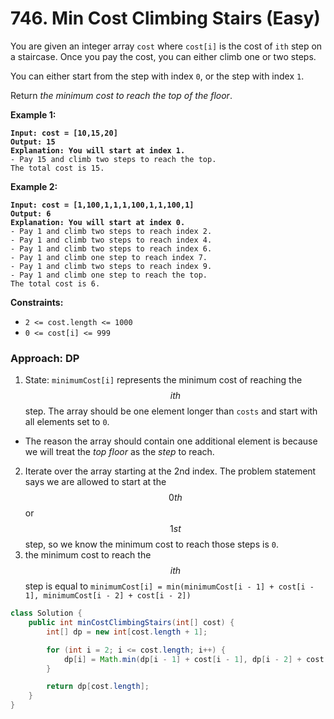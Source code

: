 # 746. Min Cost Climbing Stairs (Easy)

You are given an integer array `cost` where `cost[i]` is the cost of `ith` step on a staircase. Once you pay the cost, you can either climb one or two steps.

You can either start from the step with index `0`, or the step with index `1`.

Return _the minimum cost to reach the top of the floor_.

**Example 1:**

<pre><code><strong>Input: cost = [10,15,20]
</strong><strong>Output: 15
</strong><strong>Explanation: You will start at index 1.
</strong>- Pay 15 and climb two steps to reach the top.
The total cost is 15.
</code></pre>

**Example 2:**

<pre><code><strong>Input: cost = [1,100,1,1,1,100,1,1,100,1]
</strong><strong>Output: 6
</strong><strong>Explanation: You will start at index 0.
</strong>- Pay 1 and climb two steps to reach index 2.
- Pay 1 and climb two steps to reach index 4.
- Pay 1 and climb two steps to reach index 6.
- Pay 1 and climb one step to reach index 7.
- Pay 1 and climb two steps to reach index 9.
- Pay 1 and climb one step to reach the top.
The total cost is 6. 
</code></pre>

**Constraints:**

* `2 <= cost.length <= 1000`
* `0 <= cost[i] <= 999`



### Approach: DP

1. State: `minimumCost[i]` represents the minimum cost of reaching the $$ith$$ step. The array should be one element longer than `costs` and start with all elements set to `0`.

* The reason the array should contain one additional element is because we will treat the _top floor_ as the _step_ to reach.

2. Iterate over the array starting at the 2nd index. The problem statement says we are allowed to start at the $$0th$$ or $$1st$$ step, so we know the minimum cost to reach those steps is `0`.
3. the minimum cost to reach the $$ith$$ step is equal to `minimumCost[i] = min(minimumCost[i - 1] + cost[i - 1], minimumCost[i - 2] + cost[i - 2])`

```java
class Solution {
    public int minCostClimbingStairs(int[] cost) {
        int[] dp = new int[cost.length + 1];

        for (int i = 2; i <= cost.length; i++) {
            dp[i] = Math.min(dp[i - 1] + cost[i - 1], dp[i - 2] + cost[i - 2]);
        }

        return dp[cost.length];
    }
}
```
